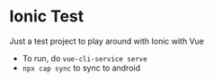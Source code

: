 # Ionic Test

Just a test project to play around with Ionic with Vue


* To run, do `vue-cli-service serve`
* `npx cap sync` to sync to android